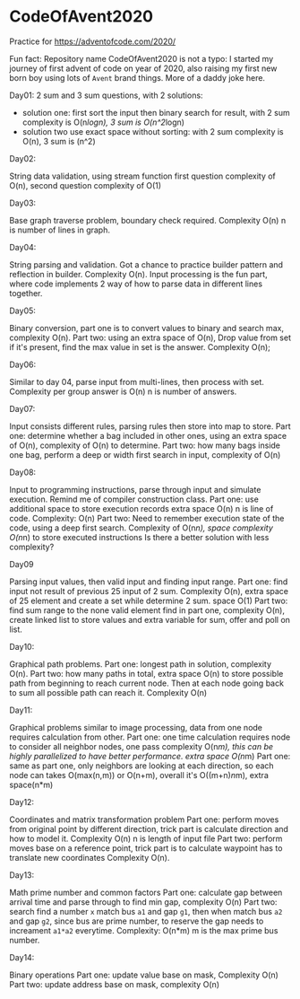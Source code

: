 # CodeOfAvent2020
Practice for https://adventofcode.com/2020/

Fun fact:
Repository name CodeOfAvent2020 is not a typo: I started my journey of first advent of code on year of 2020, also raising my first new born boy using lots of `Avent` brand things. More of a daddy joke here.

Day01:
2 sum and 3 sum questions, with 2 solutions:
- solution one: first sort the input then binary search for result, with 2 sum complexity is O(n*logn), 3 sum is O(n^2*logn)
- solution two use exact space without sorting: with 2 sum complexity is O(n), 3 sum is (n^2)

Day02:

String data validation, using stream function first question complexity of O(n), second question complexity of O(1)

Day03: 

Base graph traverse problem, boundary check required. Complexity O(n) n is number of lines in graph. 

Day04: 

String parsing and validation. Got a chance to practice builder pattern and reflection in builder. Complexity O(n).
Input processing is the fun part, where code implements 2 way of how to parse data in different lines together. 

Day05:

Binary conversion, part one is to convert values to binary and search max, complexity O(n). 
Part two: using an extra space of O(n), Drop value from set if it's present, find the max value in set is the answer. 
Complexity O(n); 


Day06:

Similar to day 04, parse input from multi-lines, then process with set. Complexity per group answer is O(n) n is number of answers.

Day07:

Input consists different rules, parsing rules then store into map to store.
Part one: determine whether a bag included in other ones, using an extra space of O(n), complexity of O(n) to determine.
Part two: how many bags inside one bag, perform a deep or width first search in input, complexity of O(n)

Day08:

Input to programming instructions, parse through input and simulate execution. Remind me of compiler construction class. 
Part one: use additional space to store execution records extra space O(n) n is line of code. Complexity: O(n)
Part two: Need to remember execution state of the code, using a deep first search. Complexity of O(n*n), space complexity O(n*n) to store executed instructions 
Is there a better solution with less complexity? 

Day09

Parsing input values, then valid input and finding input range.
Part one: find input not result of previous 25 input of 2 sum. Complexity O(n), extra space of 25 element and create a set while determine 2 sum. space O(1)
Part two: find sum range to the none valid element find in part one, complexity O(n), create linked list to store values and extra variable for sum, offer and poll on list.

Day10:

Graphical path problems.
Part one: longest path in solution, complexity O(n).
Part two: how many paths in total, extra space O(n) to store possible path from beginning to reach current node. Then at each node going back to sum all possible path can reach it. Complexity O(n)

Day11:

Graphical problems similar to image processing, data from one node requires calculation from other.
Part one: one time calculation requires node to consider all neighbor nodes, one pass complexity O(n*m), this can be highly parallelized to have better performance. extra space O(n*m)
Part one: same as part one, only neighbors are looking at each direction, so each node can takes O(max(n,m)) or O(n+m), overall it's O((m+n)*n*m), extra space(n*m)

Day12:

Coordinates and matrix transformation problem
Part one: perform moves from original point by different direction, trick part is calculate direction and how to model it. Complexity O(n) n is length of input file
Part two: perform moves base on a reference point, trick part is to calculate waypoint has to translate new coordinates Complexity O(n).

Day13:

Math prime number and common factors
Part one: calculate gap between arrival time and parse through to find min gap, complexity O(n)
Part two: search find a number `x` match bus `a1` and gap `g1`, then when match bus `a2` and gap `g2`, since bus are prime number, to reserve the gap needs to increament `a1*a2` everytime.
Complexity: O(n*m) m is the max prime bus number.

Day14:

Binary operations
Part one: update value base on mask, Complexity O(n)
Part two: update address base on mask, complexity O(n)
